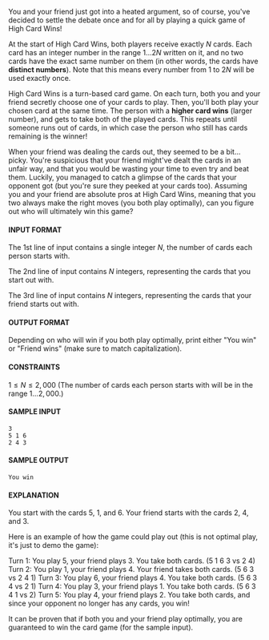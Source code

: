 You and your friend just got into a heated argument, so of course, you've decided to settle the debate once and for all by playing a quick game of High Card Wins!

At the start of High Card Wins, both players receive exactly $N$ cards. Each card has an integer number in the range $1...2N$ written on it, and no two cards have the exact same number on them (in other words, the cards have **distinct numbers**). Note that this means every number from $1$ to $2N$ will be used exactly once.

High Card Wins is a turn-based card game. On each turn, both you and your friend secretly choose one of your cards to play. Then, you'll both play your chosen card at the same time. The person with a **higher card wins** (larger number), and gets to take both of the played cards. This repeats until someone runs out of cards, in which case the person who still has cards remaining is the winner!

When your friend was dealing the cards out, they seemed to be a bit... picky. You're suspicious that your friend might've dealt the cards in an unfair way, and that you would be wasting your time to even try and beat them. Luckily, you managed to catch a glimpse of the cards that your opponent got (but you're sure they peeked at your cards too). Assuming you and your friend are absolute pros at High Card Wins, meaning that you two always make the right moves (you both play optimally), can you figure out who will ultimately win this game?

#### INPUT FORMAT

The 1st line of input contains a single integer $N$, the number of cards each person starts with.

The 2nd line of input contains $N$ integers, representing the cards that you start out with.

The 3rd line of input contains $N$ integers, representing the cards that your friend starts out with.

#### OUTPUT FORMAT

Depending on who will win if you both play optimally, print either "You win" or "Friend wins" (make sure to match capitalization).

#### CONSTRAINTS

$1 \leq N \leq 2{,}000$
(The number of cards each person starts with will be in the range $1...2{,}000$.)

#### SAMPLE INPUT
```text
3
5 1 6
2 4 3
```

#### SAMPLE OUTPUT
```text
You win
```

#### EXPLANATION

You start with the cards 5, 1, and 6. Your friend starts with the cards 2, 4, and 3.

Here is an example of how the game could play out (this is not optimal play, it's just to demo the game):

Turn 1: You play 5, your friend plays 3. You take both cards. (5 1 6 3 vs 2 4)
Turn 2: You play 1, your friend plays 4. Your friend takes both cards. (5 6 3 vs 2 4 1)
Turn 3: You play 6, your friend plays 4. You take both cards. (5 6 3 4 vs 2 1)
Turn 4: You play 3, your friend plays 1. You take both cards. (5 6 3 4 1 vs 2)
Turn 5: You play 4, your friend plays 2. You take both cards, and since your opponent no longer has any cards, you win!

It can be proven that if both you and your friend play optimally, you are guaranteed to win the card game (for the sample input).